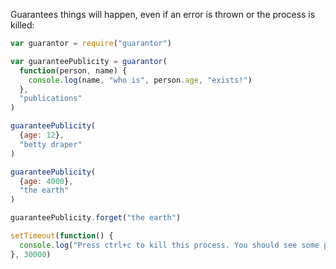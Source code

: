 Guarantees things will happen, even if an error is thrown or the process is killed:

~~~javascript
var guarantor = require("guarantor")

var guaranteePublicity = guarantor(
  function(person, name) {
    console.log(name, "who is", person.age, "exists!")
  },
  "publications"
)

guaranteePublicity(
  {age: 12},
  "betty draper"
)

guaranteePublicity(
  {age: 4000},
  "the earth"
)

guaranteePublicity.forget("the earth")

setTimeout(function() {
  console.log("Press ctrl+c to kill this process. You should see some publicity for someone!")
}, 30000)
~~~
